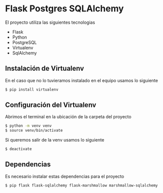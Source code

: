 # Flask Postgres SQLAlchemy

El proyecto utiliza las siguientes tecnologias

- Flask
- Python
- PostgreSQL
- Virtualenv
- SqlAlchemy

## Instalación de Virtualenv

En el caso que no lo tuvieramos instalado en el equipo usamos lo siguiente

```sh
$ pip install virtualenv
```

## Configuración del Virtualenv

Abrimos el terminal en la ubicación de la carpeta del proyecto

```sh
$ python -m venv venv
$ source venv/bin/activate
```

Si queremos salir de la venv usamos lo siguiente

```sh
$ deactivate
```

## Dependencias

Es necesario instalar estas dependencias para el proyecto

```sh
$ pip flask flask-sqlalchemy flask-marshmallow marshmallow-sqlalchemy 
```